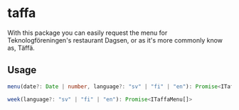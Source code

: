# taffa
With this package you can easily request the menu for Teknologföreningen's restaurant Dagsen, or as it's more commonly know as, Täffä.

## Usage
```ts
menu(date?: Date | number, language?: "sv" | "fi" | "en"): Promise<ITaffaMenu>

week(language?: "sv" | "fi" | "en"): Promise<ITaffaMenu[]>
```
